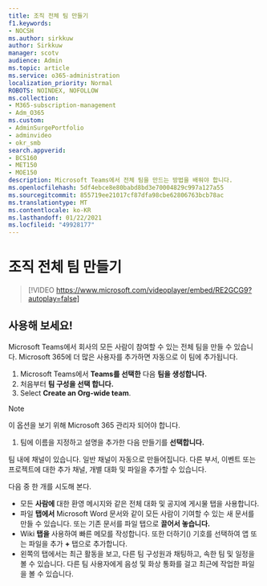 ```yaml
---
title: 조직 전체 팀 만들기
f1.keywords:
- NOCSH
ms.author: sirkkuw
author: Sirkkuw
manager: scotv
audience: Admin
ms.topic: article
ms.service: o365-administration
localization_priority: Normal
ROBOTS: NOINDEX, NOFOLLOW
ms.collection:
- M365-subscription-management
- Adm_O365
ms.custom:
- AdminSurgePortfolio
- adminvideo
- okr_smb
search.appverid:
- BCS160
- MET150
- MOE150
description: Microsoft Teams에서 전체 팀을 만드는 방법을 배워야 합니다.
ms.openlocfilehash: 5df4ebce8e80babd8bd3e70004829c997a127a55
ms.sourcegitcommit: 855719ee21017cf87dfa98cbe62806763bcb78ac
ms.translationtype: MT
ms.contentlocale: ko-KR
ms.lasthandoff: 01/22/2021
ms.locfileid: "49928177"
---
```

# <a name="create-an-org-wide-team"></a>조직 전체 팀 만들기

> [!VIDEO https://www.microsoft.com/videoplayer/embed/RE2GCG9?autoplay=false]

## <a name="try-it"></a>사용해 보세요!

Microsoft Teams에서 회사의 모든 사람이 참여할 수 있는 전체 팀을 만들 수 있습니다. Microsoft 365에 더 많은 사용자를 추가하면 자동으로 이 팀에 추가됩니다.

1. Microsoft Teams에서  **Teams를 선택한** 다음 **팀을 생성합니다.**
2. 처음부터 **팀 구성을 선택 합니다.**
3. Select  **Create an Org-wide team**.

> [!NOTE]
> 이 옵션을 보기 위해 Microsoft 365 관리자 되어야 합니다.

1. 팀에 이름을 지정하고 설명을 추가한 다음 만들기를 **선택합니다.**

팀 내에 채널이 있습니다. 일반 채널이 자동으로 만들어집니다. 다른 부서, 이벤트 또는 프로젝트에 대한 추가 채널, 개별 대화 및 파일을 추가할 수 있습니다.

다음 중 한 개를 시도해 본다.

- 모든  **사람에** 대한 환영 메시지와 같은 전체 대화 및 공지에 게시물 탭을 사용합니다.
- 파일  **탭에서** Microsoft Word 문서와 같이 모든 사람이 기여할 수 있는 새 문서를 만들 수 있습니다. 또는 기존 문서를 파일 탭으로 **끌어서 놓습니다.**
- Wiki  **탭을** 사용하여 빠른 메모를 작성합니다. 또한 더하기() 기호를 선택하여 앱 또는 파일을 추가 **+** 탭으로 추가합니다.
- 왼쪽의 탭에서는 최근 활동을 보고, 다른 팀 구성원과 채팅하고, 속한 팀 및 일정을 볼 수 있습니다. 다른 팀 사용자에게 음성 및 화상 통화를 걸고 최근에 작업한 파일을 볼 수 있습니다.